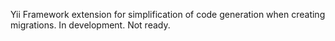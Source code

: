 Yii Framework extension for simplification of code generation when creating migrations.
In development. Not ready.
